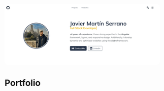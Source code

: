 <a href="https://javiermartins.dev/">
  <img src="public/img/readme.png" alt="Logo" style="border-radius: 10px;" />
</a>

# Portfolio
